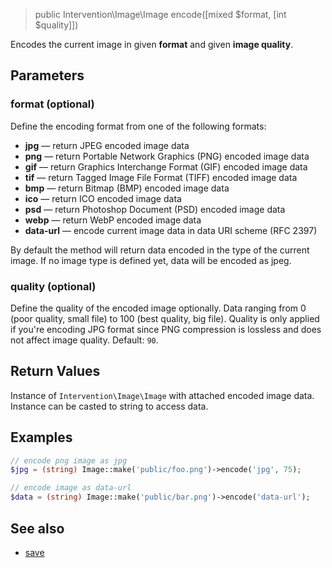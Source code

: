 > public Intervention\Image\Image encode([mixed $format, [int $quality]])

Encodes the current image in given **format** and given **image quality**.

## Parameters

### format (optional)
Define the encoding format from one of the following formats:

- **jpg** — return JPEG encoded image data
- **png** — return Portable Network Graphics (PNG) encoded image data
- **gif** — return Graphics Interchange Format (GIF) encoded image data
- **tif** — return Tagged Image File Format (TIFF) encoded image data
- **bmp** — return Bitmap (BMP) encoded image data
- **ico** — return ICO encoded image data
- **psd** — return Photoshop Document (PSD) encoded image data
- **webp** — return WebP encoded image data
- **data-url** — encode current image data in data URI scheme (RFC 2397)

By default the method will return data encoded in the type of the current image. If no image type is defined yet, data will be encoded as jpeg.

### quality (optional)
Define the quality of the encoded image optionally. Data ranging from 0 (poor quality, small file) to 100 (best quality, big file). Quality is only applied if you're encoding JPG format since PNG compression is lossless and does not affect image quality. Default: `90`.

## Return Values
Instance of `Intervention\Image\Image` with attached encoded image data. Instance can be casted to string to access data.

## Examples

```php
// encode png image as jpg
$jpg = (string) Image::make('public/foo.png')->encode('jpg', 75);

// encode image as data-url
$data = (string) Image::make('public/bar.png')->encode('data-url');
```


## See also

- [save](/api/save)
